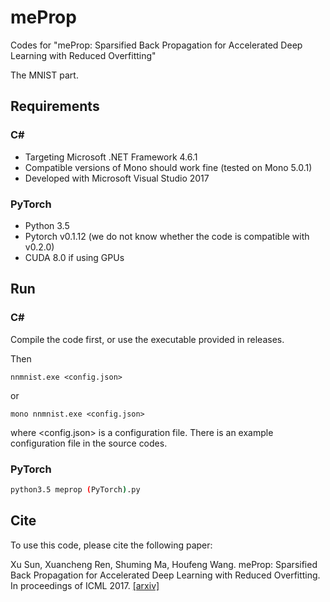 # meProp
Codes for "meProp: Sparsified Back Propagation for Accelerated Deep Learning with Reduced Overfitting"

The MNIST part.

## Requirements
### C#
* Targeting Microsoft .NET Framework 4.6.1
* Compatible versions of Mono should work fine (tested on Mono 5.0.1)
* Developed with Microsoft Visual Studio 2017
### PyTorch
* Python 3.5
* Pytorch v0.1.12 (we do not know whether the code is compatible with v0.2.0)
* CUDA 8.0 if using GPUs
## Run
### C#
Compile the code first, or use the executable provided in releases.

Then
```
nnmnist.exe <config.json>
```
or
```
mono nnmnist.exe <config.json>
```
where <config.json> is a configuration file. There is an example configuration file in the source codes.
### PyTorch
```bash
python3.5 meprop (PyTorch).py
```
## Cite
To use this code, please cite the following paper:

Xu Sun, Xuancheng Ren, Shuming Ma, Houfeng Wang. 
meProp: Sparsified Back Propagation for Accelerated Deep Learning with Reduced Overfitting. In proceedings of ICML 2017.
[[arxiv]](https://arxiv.org/abs/1706.06197)